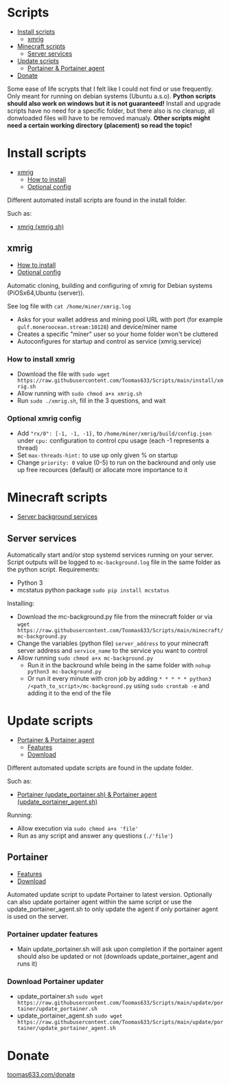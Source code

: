 # Scripts

- [Install scripts](#install-scripts)
  - [xmrig](#xmrig)
- [Minecraft scripts](#minecraft-scripts)
  - [Server services](#server-services)
- [Update scripts](#update-scripts)
  - [Portainer &amp; Portainer agent](#portainer)
- [Donate](#donate)

Some ease of life scrypts that I felt like I could not find or use frequently. Only meant for running on debian systems (Ubuntu a.s.o). **Python scripts should also work on windows but it is not guaranteed!**
Install and upgrade scripts have no need for a specific folder, but there also is no cleanup, all donwloaded files will have to be removed manualy. **Other scripts might need a certain working directory (placement) so read the topic!**

# Install scripts

- [xmrig](#xmrig)
  - [How to install](#how-to-install-xmrig)
  - [Optional config](#optional-xmrig-config)

Different automated install scripts are found in the install folder.

Such as:

* [xmrig (xmrig.sh)](#xmrig)

## xmrig

- [How to install](#how-to-install-xmrig)
- [Optional config](#optional-xmrig-config)

Automatic cloning, building and configuring of xmrig for Debian systems (PiOSx64,Ubuntu (server)).

See log file with `cat /home/miner/xmrig.log`

* Asks for your wallet address and mining pool URL with port (for example `gulf.moneroocean.stream:10128`) and device/miner name
* Creates a specific "miner" user so your home folder won't be cluttered
* Autoconfigures for startup and control as service (xmrig.service)

### How to install xmrig

* Download the file with `sudo wget https://raw.githubusercontent.com/Toomas633/Scripts/main/install/xmrig.sh`
* Allow running with `sudo chmod a+x xmrig.sh`
* Run `sudo ./xmrig.sh`, fill in the 3 questions, and wait

### Optional xmrig config

* Add `"rx/0": [-1, -1, -1],` to `/home/miner/xmrig/build/config.json` under `cpu:` configuration to control cpu usage (each -1 represents a thread)
* Set `max-threads-hint:` to use up only given % on startup
* Change `priority: 0` value (0-5) to run on the backround and only use up free recources (default) or allocate more importance to it

# Minecraft scripts

- [Server background services](#server-services)

## Server services

Automatically start and/or stop systemd services running on your server. Script outputs will be logged to `mc-background.log` file in the same folder as the python script.
Requirements:

* Python 3
* mcstatus python package `sudo pip install mcstatus`

Installing:

* Download the mc-background.py file from the minecraft folder or via `wget https://raw.githubusercontent.com/Toomas633/Scripts/main/minecraft/mc-background.py`
* Change the variables (python file) `server_address` to your minecraft server address and `service_name` to the service you want to control
* Allow running `sudo chmod a+x mc-background.py`
  * Run it in the backround while being in the same folder with `nohup python3 mc-background.py`
  * Or run it every minute with cron job by adding `* * * * * python3 /<path_to_script>/mc-background.py` using `sudo crontab -e` and adding it to the end of the file

# Update scripts

- [Portainer &amp; Portainer agent](#portainer)
  - [Features](#portainer-updater-features)
  - [Download](#download-portainer-updater)

Different automated update scripts are found in the update folder.

Such as:

* [Portainer (update_portainer.sh) &amp; Portainer agent (update_portainer_agent.sh)](#portainer)

Running:

* Allow execution via `sudo chmod a+x 'file'`
* Run as any script and answer any questions (`./'file'`)

## Portainer

- [Features](#portainer-updater-features)
- [Download](#download-portainer-updater)

Automated update script to update Portainer to latest version. Optionally can also update portainer agent within the same script or use the update_portainer_agent.sh to only update the agent if only portainer agent is used on the server.

### Portainer updater features

* Main update_portainer.sh will ask upon completion if the portainer agent should also be updated or not (downloads update_portainer_agent and runs it)

### Download Portainer updater

* update_portainer.sh `sudo wget https://raw.githubusercontent.com/Toomas633/Scripts/main/update/portainer/update_portainer.sh`
* update_portainer_agent.sh `sudo wget https://raw.githubusercontent.com/Toomas633/Scripts/main/update/portainer/update_portainer_agent.sh`

# Donate

[toomas633.com/donate](https://toomas633.com/donate/)
